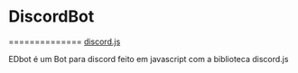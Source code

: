 # DiscordBot #
==============
[discord.js](https://discord.js.org/#/)

EDbot é um Bot para discord feito em javascript com a biblioteca discord.js
